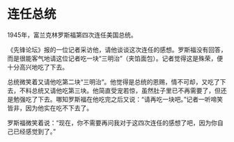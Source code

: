 # 连任总统

1945年，富兰克林罗斯福第四次连任美国总统。 

《先锋论坛》报的一位记者采访他，请他谈谈这次连任的感想。罗斯福没有回答，而是很能客气地请这位记者吃一块“三明治”（夹馅面包）。记者觉得这是殊荣，便十分高兴地吃了下去。 

总统微笑着又请他吃第二块“三明治”。他觉得是总统的恩赐，情不可却，又吃了下去，不料总统又请他吃第三块。他简直受宠若惊，虽然肚子里已不再需要了，但还是勉强吃了下去。哪知罗斯福在他吃完之后又说：“请再吃一块吧。”记者一听啼笑皆非，因为他实在吃不下去了。 

罗斯福微笑着说：“现在，你不需要再问我对于这四次连任的感想了吧，因为你自己已经感觉到了。”
 